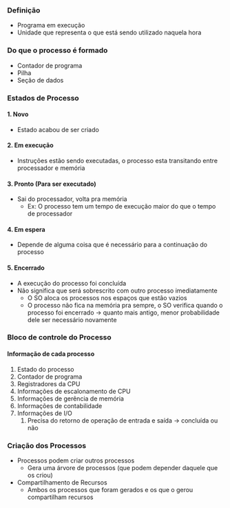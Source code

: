 ### Definição
- Programa em execução
- Unidade que representa o que está sendo utilizado naquela hora
### Do que o processo é formado
- Contador de programa
- Pilha
- Seção de dados
### Estados de Processo
#### 1. Novo
- Estado acabou de ser criado
#### 2. Em execução
- Instruções estão sendo executadas, o processo esta transitando entre processador e memória
#### 3. Pronto (Para ser executado)
- Sai do processador, volta pra memória
	- Ex: O processo tem um tempo de execução maior do que o tempo de processador
#### 4. Em espera
- Depende de alguma coisa que é necessário para a continuação do processo
#### 5. Encerrado
- A execução do processo foi concluída
- Não significa que será sobrescrito com outro processo imediatamente
	- O SO aloca os processos nos espaços que estão vazios
	- O processo não fica na memória pra sempre, o SO verifica quando o processo foi encerrado -> quanto mais antigo, menor probabilidade dele ser necessário novamente
### Bloco de controle do Processo
#### Informação de cada processo
1. Estado do processo
2. Contador de programa
3. Registradores da CPU
4. Informações de escalonamento de CPU
5. Informações de gerência de memória
6. Informações de contabilidade
7. Informações de I/O
	1. Precisa do retorno de operação de entrada e saída -> concluída ou não
### Criação dos Processos
- Processos podem criar outros processos
	- Gera uma árvore de processos (que podem depender daquele que os criou)
- Compartilhamento de Recursos
	- Ambos os processos que foram gerados e os que o gerou compartilham recursos
